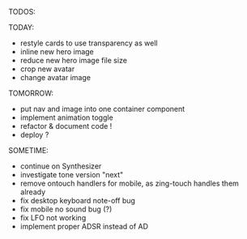 TODOS:

TODAY:

- restyle cards to use transparency as well
- inline new hero image
- reduce new hero image file size
- crop new avatar
- change avatar image

TOMORROW:

- put nav and image into one container component
- implement animation toggle
- refactor & document code !
- deploy ?

SOMETIME:

- continue on Synthesizer
- investigate tone version "next"
- remove ontouch handlers for mobile, as zing-touch handles them already
- fix desktop keyboard note-off bug
- fix mobile no sound bug (?)
- fix LFO not working
- implement proper ADSR instead of AD
